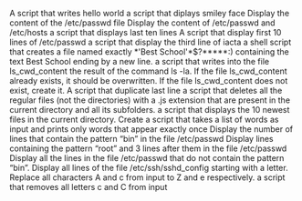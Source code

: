 A script that writes hello world
 a script that diplays smiley face
Display the content of the /etc/passwd file
Display the content of /etc/passwd and /etc/hosts
a script that displays last ten lines
A script that display first 10 lines of /etc/passwd
a script that display the third line of iacta
 a shell script that creates a file named exactly \*\'Best School\'\*$\?\*\*\*\*\*:) containing the text Best School ending by a new line.
 a script that writes into the file ls_cwd_content the result of the command ls -la. If the file ls_cwd_content already exists, it should be overwritten. If the file ls_cwd_content does not exist, create it.
A script that duplicate last line
a script that deletes all the regular files (not the directories) with a .js extension that are present in the current directory and all its subfolders.
a script that displays the 10 newest files in the current directory.
Create a script that takes a list of words as input and prints only words that appear exactly once
Display the number of lines that contain the pattern “bin” in the file /etc/passwd
Display lines containing the pattern “root” and 3 lines after them in the file /etc/passwd
Display all the lines in the file /etc/passwd that do not contain the pattern “bin”.
Display all lines of the file /etc/ssh/sshd_config starting with a letter.
Replace all characters A and c from input to Z and e respectively.
 a script that removes all letters c and C from input

